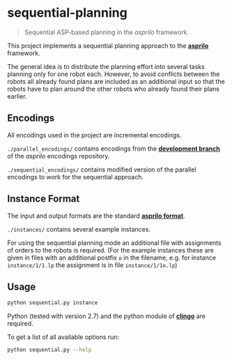 # sequential-planning
> Sequential ASP-based planning in the *asprilo* framework

This project implements a sequential planning approach to the [**asprilo**](<https://potassco.org/asprilo>) framework.

The general idea is to distribute the planning effort into several tasks planning only for one robot each.
However, to avoid conflicts between the robots all already found plans are included as an additional input so that the robots have to plan around the other robots who already found their plans earlier.

## Encodings

All encodings used in the project are incremental encodings.

`./parallel_encodings/` contains encodings from the [**development branch**](<https://github.com/potassco/asprilo-encodings/tree/develop>) of the *asprilo* encodings repository.

`./sequential_encodings/` contains modified version of the parallel encodings to work for the sequential approach.

## Instance Format

The input and output formats are the standard [**asprilo format**](<https://github.com/potassco/asprilo/blob/master/docs/specification.md#input-format>).

`./instances/` contains several example instances.

For using the sequential planning mode an additional file with assignments of orders to the robots is required.
(For the example instances these are given in files with an additional postfix `o` in the filename, e.g. for instance `instance/1/1.lp` the assignment is in file `instance/1/1o.lp`)

## Usage

```bash
python sequential.py instance
```

Python (tested with version 2.7) and the python module of [**clingo**](<https://github.com/potassco/clingo>) are required.

To get a list of all available options run:
```bash
python sequential.py --help
```
